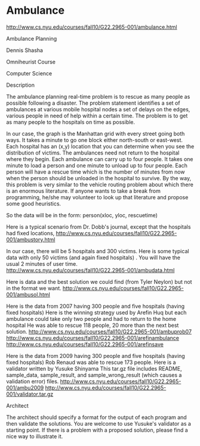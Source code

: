 Ambulance
=========

http://www.cs.nyu.edu/courses/fall10/G22.2965-001/ambulance.html


Ambulance Planning

Dennis Shasha

Omniheurist Course

Computer Science

 
Description

The ambulance planning real-time problem is to rescue as many people as possible following a disaster. The problem statement identifies a set of ambulances at various mobile hospital nodes a set of delays on the edges, various people in need of help within a certain time. The problem is to get as many people to the hospitals on time as possible.

In our case, the graph is the Manhattan grid with every street going both ways. It takes a minute to go one block either north-south or east-west. Each hospital has an (x,y) location that you can determine when you see the distribution of victims. The ambulances need not return to the hospital where they begin. Each ambulance can carry up to four people. It takes one minute to load a person and one minute to unload up to four people. Each person will have a rescue time which is the number of minutes from now when the person should be unloaded in the hospital to survive. By the way, this problem is very similar to the vehicle routing problem about which there is an enormous literature. If anyone wants to take a break from programming, he/she may volunteer to look up that literature and propose some good heuristics.

So the data will be in the form: 
person(xloc, yloc, rescuetime)

Here is a typical scenario from Dr. Dobb's journal, except that the hospitals had fixed locations,
http://www.cs.nyu.edu/courses/fall10/G22.2965-001/ambustory.html

In our case, there will be 5 hospitals and 300 victims. Here is some typical data with only 50 victims (and again fixed hospitals) . You will have the usual 2 minutes of user time.
http://www.cs.nyu.edu/courses/fall10/G22.2965-001/ambudata.html

Here is data and the best solution we could find (from Tyler Neylon) but not in the format we want.
http://www.cs.nyu.edu/courses/fall10/G22.2965-001/ambusol.html

Here is the data from 2007 having 300 people and five hospitals (having fixed hospitals) Here is the winning strategy used by Arefin Huq but each ambulance could take only two people and had to return to the home hospital He was able to rescue 118 people, 20 more than the next best solution.
http://www.cs.nyu.edu/courses/fall10/G22.2965-001/ambuprob07
http://www.cs.nyu.edu/courses/fall10/G22.2965-001/arefinambulance
http://www.cs.nyu.edu/courses/fall10/G22.2965-001/arefinsave

Here is the data from 2009 having 300 people and five hospitals (having fixed hospitals) Rob Renaud was able to rescue 173 people. Here is a validator written by Yusuke Shinyama This tar.gz file includes README, sample_data, sample_result, and sample_wrong_result (which causes a validation error) files.
http://www.cs.nyu.edu/courses/fall10/G22.2965-001/ambu2009
http://www.cs.nyu.edu/courses/fall10/G22.2965-001/validator.tar.gz

Architect

The architect should specify a format for the output of each program and then validate the solutions. You are welcome to use Yusuke's validator as a starting point. If there is a problem with a proposed solution, please find a nice way to illustrate it.



